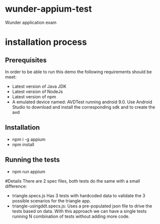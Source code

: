 # wunder-appium-test
Wunder application exam

# installation process
## Prerequisites
In order to be able to run this demo the following requirements should be meet:
* Latest version of Java JDK
* Latest version of NodeJs
* Latest version of npm
* A emulated device named: AVDTest running android 9.0. Use Android Studio to download and install the corresponding sdk and to create the avd

## Installation
* npm i -g appium
* npm install 

## Running the tests
* npm run appium

#Details
There are 2 spec files, both tests do the same with a small difference:
* triangle.specs.js Has 3 tests with hardcoded data to validate the 3 possible scenarios for the triangle app.
* triangle-usingddt.specs.js: Uses a pre-populated json file to drive the tests based on data. With this approach we can have a single tests running N combination of tests without adding more code.